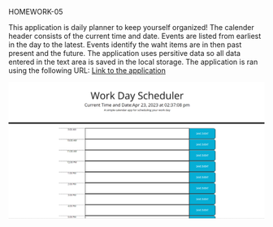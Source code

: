 HOMEWORK-05

This application is daily planner to keep yourself organized!
The calender header consists of the current time and date. 
Events are listed from earliest in the day to the latest. 
Events identify the waht items are in then past present and the future. 
The application uses persitive data so all data entered in the text area is saved in the local storage. 
The application is ran using the following URL: 
<a href="https://jonathanabbema.github.io/Homework-05/"> Link to the application</a>

<img src= ./assets/Application.png>

